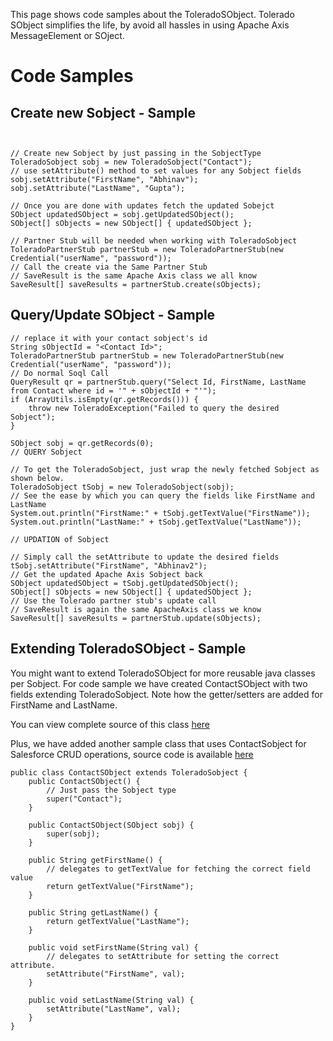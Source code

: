 This page shows code samples about the ToleradoSObject. Tolerado SObject simplifies the life, by avoid all hassles in using Apache Axis MessageElement or SOject.

# Code Samples #
## Create new Sobject - Sample ##
```


// Create new Sobject by just passing in the SobjectType
ToleradoSobject sobj = new ToleradoSobject("Contact");
// use setAttribute() method to set values for any Sobject fields
sobj.setAttribute("FirstName", "Abhinav");
sobj.setAttribute("LastName", "Gupta");

// Once you are done with updates fetch the updated Sobejct
SObject updatedSObject = sobj.getUpdatedSObject();
SObject[] sObjects = new SObject[] { updatedSObject };

// Partner Stub will be needed when working with ToleradoSobject
ToleradoPartnerStub partnerStub = new ToleradoPartnerStub(new Credential("userName", "password"));
// Call the create via the Same Partner Stub
// SaveResult is the same Apache Axis class we all know
SaveResult[] saveResults = partnerStub.create(sObjects);

```

## Query/Update SObject - Sample ##

```
// replace it with your contact sobject's id
String sObjectId = "<Contact Id>";
ToleradoPartnerStub partnerStub = new ToleradoPartnerStub(new Credential("userName", "password"));
// Do normal Soql Call
QueryResult qr = partnerStub.query("Select Id, FirstName, LastName from Contact where id = '" + sObjectId + "'");
if (ArrayUtils.isEmpty(qr.getRecords())) {
    throw new ToleradoException("Failed to query the desired Sobject");
}

SObject sobj = qr.getRecords(0);
// QUERY Sobject

// To get the ToleradoSobject, just wrap the newly fetched Sobject as shown below.
ToleradoSobject tSobj = new ToleradoSobject(sobj);
// See the ease by which you can query the fields like FirstName and LastName
System.out.println("FirstName:" + tSobj.getTextValue("FirstName"));
System.out.println("LastName:" + tSobj.getTextValue("LastName"));

// UPDATION of Sobject

// Simply call the setAttribute to update the desired fields
tSobj.setAttribute("FirstName", "Abhinav2");
// Get the updated Apache Axis Sobject back
SObject updatedSObject = tSobj.getUpdatedSObject();
SObject[] sObjects = new SObject[] { updatedSObject };
// Use the Tolerado partner stub's update call 
// SaveResult is again the same ApacheAxis class we know
SaveResult[] saveResults = partnerStub.update(sObjects);
```

## Extending ToleradoSObject - Sample ##
You might want to extend ToleradoSObject for more reusable java classes per Sobject. For code sample we have created ContactSObject with two fields extending ToleradoSobject. Note how the getter/setters are added for FirstName and LastName.

You can view complete source of this class [here](http://code.google.com/p/tolerado-salesforce-web-services-client-wrappers/source/browse/trunk/Tolerado-Samples/src/com/tgerm/tolerado/samples/axis14/sobject/ContactSObject.java)

Plus, we have added another sample class that uses ContactSobject for Salesforce CRUD operations, source code is available [here](http://code.google.com/p/tolerado-salesforce-web-services-client-wrappers/source/browse/trunk/Tolerado-Samples/src/com/tgerm/tolerado/samples/axis14/sobject/ExtendingSObjectSample.java)


```
public class ContactSObject extends ToleradoSobject {
	public ContactSObject() {
		// Just pass the Sobject type
		super("Contact");
	}

	public ContactSObject(SObject sobj) {
		super(sobj);
	}

	public String getFirstName() {
		// delegates to getTextValue for fetching the correct field value
		return getTextValue("FirstName");
	}

	public String getLastName() {
		return getTextValue("LastName");
	}

	public void setFirstName(String val) {
		// delegates to setAttribute for setting the correct attribute.
		setAttribute("FirstName", val);
	}

	public void setLastName(String val) {
		setAttribute("LastName", val);
	}
}

```